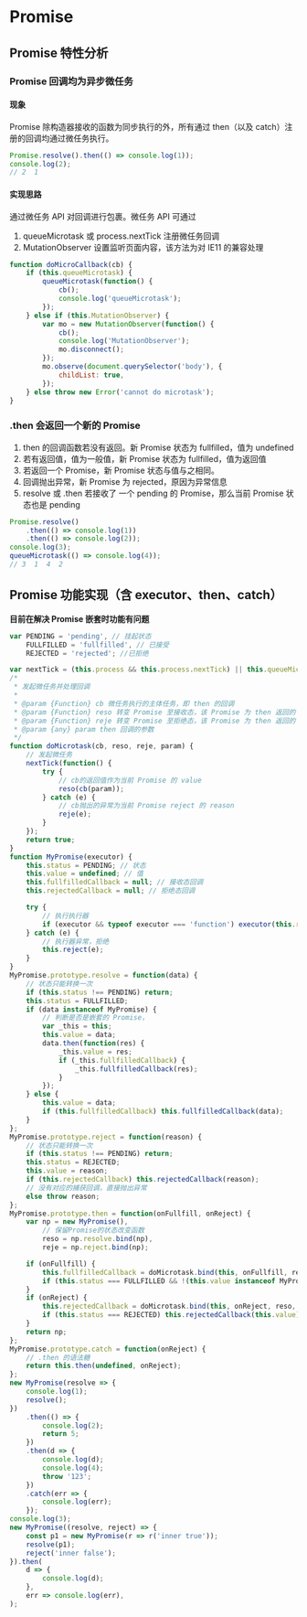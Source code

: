 # Promise

## Promise 特性分析

### Promise 回调均为异步微任务

#### 现象

Promise 除构造器接收的函数为同步执行的外，所有通过 then（以及 catch）注册的回调均通过微任务执行。

```js
Promise.resolve().then(() => console.log(1));
console.log(2);
// 2  1
```

#### 实现思路

通过微任务 API 对回调进行包裹。微任务 API 可通过

1. queueMicrotask 或 process.nextTick 注册微任务回调
2. MutationObserver 设置监听页面内容，该方法为对 IE11 的兼容处理

```js
function doMicroCallback(cb) {
	if (this.queueMicrotask) {
		queueMicrotask(function() {
			cb();
			console.log('queueMicrotask');
		});
	} else if (this.MutationObserver) {
		var mo = new MutationObserver(function() {
			cb();
			console.log('MutationObserver');
			mo.disconnect();
		});
		mo.observe(document.querySelector('body'), {
			childList: true,
		});
	} else throw new Error('cannot do microtask');
}
```

### .then 会返回一个新的 Promise

1. then 的回调函数若没有返回。新 Promise 状态为 fullfilled，值为 undefined
2. 若有返回值，值为一般值，新 Promise 状态为 fullfilled，值为返回值
3. 若返回一个 Promise，新 Promise 状态与值与之相同。
4. 回调抛出异常，新 Promise 为 rejected，原因为异常信息
5. resolve 或 .then 若接收了 一个 pending 的 Promise，那么当前 Promise 状态也是 pending

```js
Promise.resolve()
	.then(() => console.log(1))
	.then(() => console.log(2));
console.log(3);
queueMicrotask(() => console.log(4));
// 3  1  4  2
```

## Promise 功能实现（含 executor、then、catch）

**目前在解决 Promise 嵌套时功能有问题**

```js
var PENDING = 'pending', // 挂起状态
	FULLFILLED = 'fullfilled', // 已接受
	REJECTED = 'rejected'; //已拒绝

var nextTick = (this.process && this.process.nextTick) || this.queueMicrotask;
/*
 * 发起微任务并处理回调
 *
 * @param {Function} cb 微任务执行的主体任务，即 then 的回调
 * @param {Function} reso 转变 Promise 至接收态，该 Promise 为 then 返回的 Promise
 * @param {Function} reje 转变 Promise 至拒绝态，该 Promise 为 then 返回的 Promise
 * @param {any} param then 回调的参数
 */
function doMicrotask(cb, reso, reje, param) {
	// 发起微任务
	nextTick(function() {
		try {
			// cb的返回值作为当前 Promise 的 value
			reso(cb(param));
		} catch (e) {
			// cb抛出的异常为当前 Promise reject 的 reason
			reje(e);
		}
	});
	return true;
}
function MyPromise(executor) {
	this.status = PENDING; // 状态
	this.value = undefined; // 值
	this.fullfilledCallback = null; // 接收态回调
	this.rejectedCallback = null; // 拒绝态回调

	try {
		// 执行执行器
		if (executor && typeof executor === 'function') executor(this.resolve.bind(this), this.reject.bind(this));
	} catch (e) {
		// 执行器异常，拒绝
		this.reject(e);
	}
}
MyPromise.prototype.resolve = function(data) {
	// 状态只能转换一次
	if (this.status !== PENDING) return;
	this.status = FULLFILLED;
	if (data instanceof MyPromise) {
		// 判断是否是嵌套的 Promise，
		var _this = this;
		this.value = data;
		data.then(function(res) {
			_this.value = res;
			if (_this.fullfilledCallback) {
				_this.fullfilledCallback(res);
			}
		});
	} else {
		this.value = data;
		if (this.fullfilledCallback) this.fullfilledCallback(data);
	}
};
MyPromise.prototype.reject = function(reason) {
	// 状态只能转换一次
	if (this.status !== PENDING) return;
	this.status = REJECTED;
	this.value = reason;
	if (this.rejectedCallback) this.rejectedCallback(reason);
	// 没有对应的捕获回调，直接抛出异常
	else throw reason;
};
MyPromise.prototype.then = function(onFullfill, onReject) {
	var np = new MyPromise(),
		// 保留Promise的状态改变函数
		reso = np.resolve.bind(np),
		reje = np.reject.bind(np);

	if (onFullfill) {
		this.fullfilledCallback = doMicrotask.bind(this, onFullfill, reso, reje);
		if (this.status === FULLFILLED && !(this.value instanceof MyPromise)) this.fullfilledCallback(this.value);
	}
	if (onReject) {
		this.rejectedCallback = doMicrotask.bind(this, onReject, reso, reje);
		if (this.status === REJECTED) this.rejectedCallback(this.value);
	}
	return np;
};
MyPromise.prototype.catch = function(onReject) {
	// .then 的语法糖
	return this.then(undefined, onReject);
};
new MyPromise(resolve => {
	console.log(1);
	resolve();
})
	.then(() => {
		console.log(2);
		return 5;
	})
	.then(d => {
		console.log(d);
		console.log(4);
		throw '123';
	})
	.catch(err => {
		console.log(err);
	});
console.log(3);
new MyPromise((resolve, reject) => {
	const p1 = new MyPromise(r => r('inner true'));
	resolve(p1);
	reject('inner false');
}).then(
	d => {
		console.log(d);
	},
	err => console.log(err),
);
```
